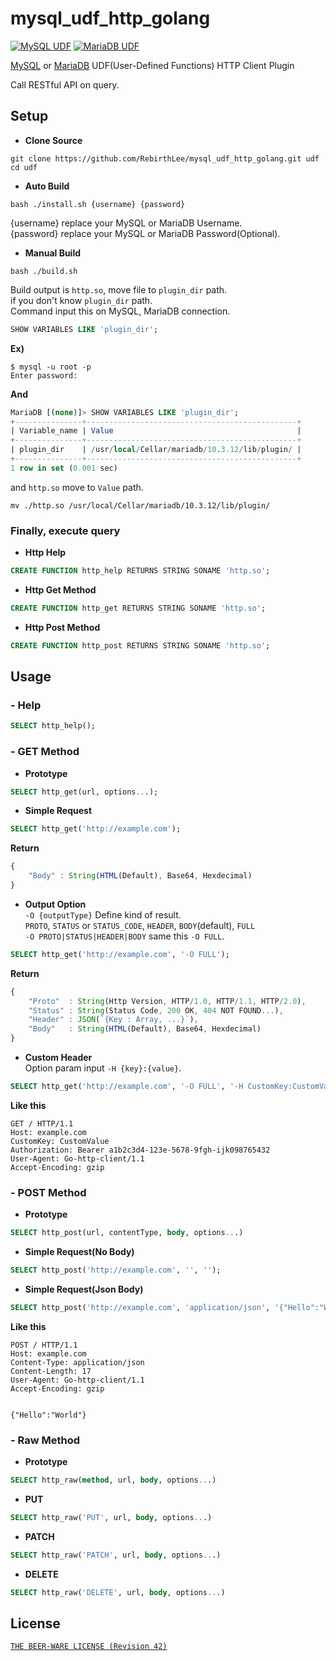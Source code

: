 # mysql_udf_http_golang
[![MySQL UDF](https://img.shields.io/badge/MySQL-UDF-blue.svg)](https://dev.mysql.com/) [![MariaDB UDF](https://img.shields.io/badge/MariaDB-UDF-blue.svg)](https://mariadb.com/)

[MySQL](https://dev.mysql.com/) or [MariaDB](https://mariadb.com/) UDF(User-Defined Functions) HTTP Client Plugin

Call RESTful API on query.

Setup 
---
- **Clone Source**
```shell
git clone https://github.com/RebirthLee/mysql_udf_http_golang.git udf
cd udf
```

- **Auto Build**
```shell
bash ./install.sh {username} {password}
```

{username} replace your MySQL or MariaDB Username.  
{password} replace your MySQL or MariaDB Password(Optional).

- **Manual Build**
```shell
bash ./build.sh
```
Build output is `http.so`, move file to `plugin_dir` path.   
if you don't know `plugin_dir` path.  
Command input this on MySQL, MariaDB connection.

```sql
SHOW VARIABLES LIKE 'plugin_dir';
```

**Ex)**
```shell
$ mysql -u root -p
Enter password: 
```
**And**
```sql
MariaDB [(none)]> SHOW VARIABLES LIKE 'plugin_dir';
+---------------+-----------------------------------------------+
| Variable_name | Value                                         |
+---------------+-----------------------------------------------+
| plugin_dir    | /usr/local/Cellar/mariadb/10.3.12/lib/plugin/ |
+---------------+-----------------------------------------------+
1 row in set (0.001 sec)
```

and `http.so` move to `Value` path.
```shell
mv ./http.so /usr/local/Cellar/mariadb/10.3.12/lib/plugin/
```
### Finally, execute query

- **Http Help**
```sql
CREATE FUNCTION http_help RETURNS STRING SONAME 'http.so';
```
- **Http Get Method**
```sql
CREATE FUNCTION http_get RETURNS STRING SONAME 'http.so';
```
- **Http Post Method**
```sql
CREATE FUNCTION http_post RETURNS STRING SONAME 'http.so';
```


Usage
---

### - Help

```sql
SELECT http_help();
```

### - GET Method

- **Prototype**
```sql
SELECT http_get(url, options...);
```   

- **Simple Request**
```sql
SELECT http_get('http://example.com');
```
**Return**
```javascript
{
    "Body" : String(HTML(Default), Base64, Hexdecimal)
}
```

- **Output Option**  
`-O {outputType}`	Define kind of result.  
`PROTO`, `STATUS` or `STATUS_CODE`, `HEADER`, `BODY`(default), `FULL`    
`-O PROTO|STATUS|HEADER|BODY` same this `-O FULL`.

```sql
SELECT http_get('http://example.com', '-O FULL');
```
**Return**
```javascript
{
    "Proto"  : String(Http Version, HTTP/1.0, HTTP/1.1, HTTP/2.0),
    "Status" : String(Status Code, 200 OK, 404 NOT FOUND...),
    "Header" : JSON(`{Key : Array, ...}`),
    "Body"   : String(HTML(Default), Base64, Hexdecimal)
}
```
- **Custom Header**  
Option param input  `-H {key}:{value}`.  
```sql
SELECT http_get('http://example.com', '-O FULL', '-H CustomKey:CustomValue', '-H Authorization:Bearer a1b2c3d4-123e-5678-9fgh-ijk098765432')
```
**Like this**
```http
GET / HTTP/1.1
Host: example.com
CustomKey: CustomValue
Authorization: Bearer a1b2c3d4-123e-5678-9fgh-ijk098765432
User-Agent: Go-http-client/1.1
Accept-Encoding: gzip
```

### - POST Method
- **Prototype**
```sql
SELECT http_post(url, contentType, body, options...)
```
- **Simple Request(No Body)**
```sql
SELECT http_post('http://example.com', '', '');
```
- **Simple Request(Json Body)**
```sql
SELECT http_post('http://example.com', 'application/json', '{"Hello":"World"}');
```
**Like this**
```http
POST / HTTP/1.1
Host: example.com
Content-Type: application/json
Content-Length: 17
User-Agent: Go-http-client/1.1
Accept-Encoding: gzip


{"Hello":"World"}
```
### - Raw Method
- **Prototype**
```sql
SELECT http_raw(method, url, body, options...)
```

- **PUT**
```sql
SELECT http_raw('PUT', url, body, options...)
```
- **PATCH**
```sql
SELECT http_raw('PATCH', url, body, options...)
```
- **DELETE**
```sql
SELECT http_raw('DELETE', url, body, options...)
```

License
---
[`THE BEER-WARE LICENSE (Revision 42)`](http://en.wikipedia.org/wiki/Beerware)
